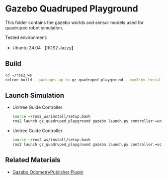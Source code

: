 # Gazebo Quadruped Playground

This folder contains the gazebo worlds and sensor models used for quadruped robot simulation.

Tested environment:

* Ubuntu 24.04 【ROS2 Jazzy】

## Build

```bash
cd ~/ros2_ws
colcon build --packages-up-to gz_quadruped_playground --symlink-install
```

## Launch Simulation
* Unitree Guide Controller
    ```bash
    source ~/ros2_ws/install/setup.bash
    ros2 launch gz_quadruped_playground gazebo.launch.py controller:=unitree_guide
    ```
* Unitree Guide Controller
    ```bash
    source ~/ros2_ws/install/setup.bash
    ros2 launch gz_quadruped_playground gazebo.launch.py controller:=ocs2
    ```

## Related Materials
* [Gazebo OdometryPublisher Plugin](https://gazebosim.org/api/sim/8/classgz_1_1sim_1_1systems_1_1OdometryPublisher.html#details)